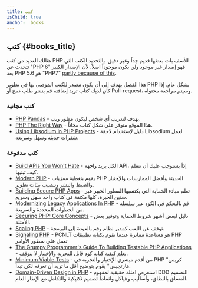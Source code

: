 ```yaml
---
title: كتب
isChild: true
anchor:  books
---
```


## كتب {#books_title}

هنالك العديد من كتب PHP للأسف بات بعضها قديم جداً وغير دقيق. بالتحديد الكتب التي تتحدث عن "PHP 6" فهو إصدار غير موجود ولن يكون موجوداً اصلاً. لأن الإصدار الكبير بعد PHP 5.6 هو "PHP7" [partly because of this](https://wiki.php.net/rfc/php6).

هذا الفصل يهدف إلى أن يكون مصدر للكتب الموصى بها في تطوير PHP بشكل عام. إذا كان لديك كتاب تريد إضافته قم بنشر طلب دمج
أو Pull-request، وسيتم مراجعة محتواه.

### كتب مجانية

* [PHP Pandas](http://daylerees.com/php-pandas/) - يهدف لتدريب أي شخص ليكون مطور ويب.
* [PHP The Right Way](https://leanpub.com/phptherightway/) - هذا الموقع متوفر على شكل كتاب مجاناً.
* [Using Libsodium in PHP Projects](https://paragonie.com/book/pecl-libsodium) - دليل لإستخدام لاحقة Libsodium لعمل شفرات
حديثة وسهل وسريعة.

### كتب مدفوعة

* [Build APIs You Won't Hate](https://apisyouwonthate.com/) - الكل يريد واجهة API، إذاً يستوجب عليك أن تتعلم كيف تبنيها.
* [Modern PHP](http://shop.oreilly.com/product/0636920033868.do) - يقوم بتغطية ممزيات PHP الحديثة وأفضل الممارسات والإختبار والضبط والنشر وتنصيب بيئات تطوير.
* [Building Secure PHP Apps](https://leanpub.com/buildingsecurephpapps) - تعلم مبادء الحماية التي يكتسبها المطور الخبير عبر سنين الخبرة،
كلها مكثفة في كتاب واحد سهل وسريع.
* [Modernizing Legacy Applications In PHP](https://leanpub.com/mlaphp) - قم بالتحكم في الكود عبر سلسلة من الخطوات المحددة والسريعة.
* [Securing PHP: Core Concepts](https://leanpub.com/securingphp-coreconcepts) - دليل لبعض أشهر شروط الحماية وتوفير بعض الأمثلة.
* [Scaling PHP](http://www.scalingphpbook.com/) - توقف عن اللعب كمدير نظام وقم بالعودة إلى البرمجة.
* [Signaling PHP](https://leanpub.com/signalingphp) - PCNLT هو مساعدة مماتزة عندما تقوم بكتابة تطبيقات PHP تعمل على سطور الأوامر
* [The Grumpy Programmer's Guide To Building Testable PHP Applications](https://leanpub.com/grumpy-testing) - تعلم كيفية كتابة
 كود قابل للتجربة والإختبار لا يتوقف.
* [Minimum Viable Tests](https://leanpub.com/minimumviabletests) - من أقدم مبشري الإختبار والتجربة في PHP "كريس هارتجيس" يقوم بتوضيح أقل ما تريد أن تعرفه لكي تبدأ.
* [Domain-Driven Design in PHP](https://leanpub.com/ddd-in-php) - استعرض امثلة حقيقية لمفهوم DDD التصميم المساق بالنطاق، وأساليب وهياكل وانماط تصميم تكتيكية والتكامل مع الإطار العام.
